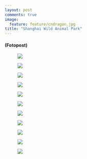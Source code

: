 ```yaml
---
layout: post
comments: true
image: 
  feature: feature/cndragon.jpg
title: "Shanghai Wild Animal Park"
---
```


#### (Fotopost)

<figure>
	<a href="{{ site.url }}/images/p/2012_china/markt/P9230463.jpg"><img src="{{ site.url }}/images/p/2012_china/markt/P9230463_tn.jpg"></a>
	<figcaption></figcaption>
</figure>
<figure>
	<a href="{{ site.url }}/images/p/2012_china/markt/P9230524.jpg"><img src="{{ site.url }}/images/p/2012_china/markt/P9230524_tn.jpg"></a>
	<figcaption></figcaption>
</figure>
<figure>
	<a href="{{ site.url }}/images/p/2012_china/markt/P9230435.jpg"><img src="{{ site.url }}/images/p/2012_china/markt/P9230435_tn.jpg"></a>
	<figcaption></figcaption>
</figure>
<figure>
	<a href="{{ site.url }}/images/p/2012_china/markt/P9230523.jpg"><img src="{{ site.url }}/images/p/2012_china/markt/P9230523_tn.jpg"></a>
	<figcaption></figcaption>
</figure>
<figure>
	<a href="{{ site.url }}/images/p/2012_china/markt/P9230530.jpg"><img src="{{ site.url }}/images/p/2012_china/markt/P9230530_tn.jpg"></a>
	<figcaption></figcaption>
</figure>
<figure>
	<a href="{{ site.url }}/images/p/2012_china/markt/P9230482.jpg"><img src="{{ site.url }}/images/p/2012_china/markt/P9230482_tn.jpg"></a>
	<figcaption></figcaption>
</figure>
<figure>
	<a href="{{ site.url }}/images/p/2012_china/markt/P9230466.jpg"><img src="{{ site.url }}/images/p/2012_china/markt/P9230466_tn.jpg"></a>
	<figcaption></figcaption>
</figure>
<figure>
	<a href="{{ site.url }}/images/p/2012_china/markt/P9230449.jpg"><img src="{{ site.url }}/images/p/2012_china/markt/P9230449_tn.jpg"></a>
	<figcaption></figcaption>
</figure>
<figure>
	<a href="{{ site.url }}/images/p/2012_china/markt/P9230474.jpg"><img src="{{ site.url }}/images/p/2012_china/markt/P9230474_tn.jpg"></a>
	<figcaption></figcaption>
</figure>
<figure>
	<a href="{{ site.url }}/images/p/2012_china/markt/P9230494.jpg"><img src="{{ site.url }}/images/p/2012_china/markt/P9230494_tn.jpg"></a>
	<figcaption></figcaption>
</figure>
<figure>
	<a href="{{ site.url }}/images/p/2012_china/markt/P9230528.jpg"><img src="{{ site.url }}/images/p/2012_china/markt/P9230528_tn.jpg"></a>
	<figcaption></figcaption>
</figure>